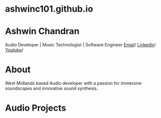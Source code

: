 
# ashwinc101.github.io

# Ashwin Chandran
Audio Developer | Music Technologist | Software Engineer
[Email](mailto:ashwinc101@gmail.com)/
[LinkedIn](https://www.linkedin.com/in/ashwin-chandran101)/
[Youtube]([https://www.linkedin.com/in/ashwin-chandran101](https://youtube.com/@ashwinc101?si=XXwT2xWXkfiqX_sb))/

# About
West Midlands based Audio developer with a passion for immersive soundscapes and innovative sound synthesis.

# Audio Projects
